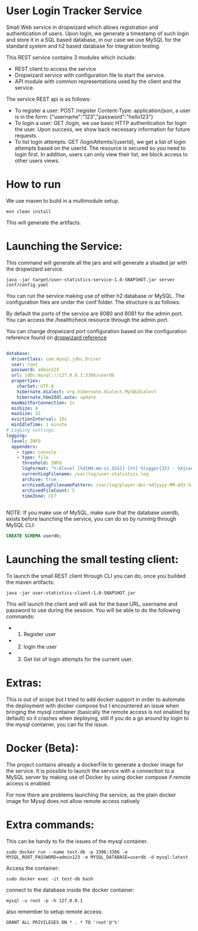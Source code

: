 User Login Tracker Service
===

Small Web service in dropwizard which allows registration and authentication of users.
Upon login, we generate a timestamp of such login and store it in a SQL based database,
in our case we use MySQL for the standard system and h2 based database for integration testing.

This REST service contains 3 modules which include:

* REST client to access the service
* Dropwizard service with configuration file to start the service.
* API module with common representations used by the client and the service.

The service REST api is as follows:

* To register a user: POST /register Content-Type: application/json, a user is in the form: {"username":"123","password":"hello123"}
* To login a user: GET /login,  we use basic HTTP authentication for login the user. Upon success, we show back 
necessary information for future requests.
* To list login attempts: GET /loginAttemts/{userId}, we get a list of login attempts based on the userId.
The resource is secured so you need to login first. In addition, users can only view their list, we block access to other users views.

How to run
===

We use maven to build in a multimodule setup.

```cli
mvn clean install 
```

This will generate the artifacts.

Launching the Service:
====

This command will generate all the jars and will generate a shaded jar with the dropwizard service.

```cli
java -jar target/user-statistics-service-1.0-SNAPSHOT.jar server conf/config.yaml
```

You can run the service making use of either h2 database or MySQL. The configuration files are under the conf folder.
The structure is as follows:

By default the ports of the service are 8080 and 8081 for the admin port. You can access the /healthcheck resource through the admin port.

You can change dropwizard port configuration based on the configuration reference found on [dropwizard reference](http://dropwizard.github.io/dropwizard/0.8.2/docs/manual/configuration.html)

```yaml

database:
  driverClass: com.mysql.jdbc.Driver
  user: root
  password: admin123
  url: jdbc:mysql://127.0.0.1:3306/userdb
  properties:
    charSet: UTF-8
    hibernate.dialect: org.hibernate.dialect.MySQLDialect
    hibernate.hbm2ddl.auto: update
  maxWaitForConnection: 1s
  minSize: 8
  maxSize: 32
  evictionInterval: 10s
  minIdleTime: 1 minute
# Logging settings.
logging:
  level: INFO
  appenders:
    - type: console
    - type: file
      threshold: INFO
      logFormat: "%-6level [%d{HH:mm:ss.SSS}] [%t] %logger{15} - %X{code} %msg %n"
      currentLogFilename: /var/log/user-statistics.log
      archive: true
      archivedLogFilenamePattern: /var/log/player-doc-%d{yyyy-MM-dd}-%i.log.gz
      archivedFileCount: 5
      timeZone: CET
      
```

NOTE: If you make use of MySQL, make sure that the database userdb, exists before launching the service, you can do so 
by running through MySQL CLI:

``` SQL
CREATE SCHEMA userdb;
```

Launching the small testing client:
====

To launch the small REST client through CLI you can do, once you builded the maven artifacts:

```cli
java -jar user-statistics-client-1.0-SNAPSHOT.jar
```

This will launch the client and will ask for the base URL, username and password to use during the session. 
You will be able to do the following commands:

* 1. Register user
* 2. login the user
* 3. Get list of login attempts for the current user.


Extras:
===

This is out of scope but I tried to add docker support in order to automate the deployment with docker compose but I 
encountered an issue when bringing the mysql container (basically the remote access is not enabled by default) so it 
crashes when deploying, still if you do a go around by login to the mysql container, you can fix the issue.

Docker (Beta):
====

The project contains already a dockerFile to generate a docker image for the service.
It is possible to launch the service with a connection to a MySQL server by making use of Docker by using docker 
compose if remote access is enabled.

For now there are problems launching the service, as the plain docker image for Mysql does not allow 
remote access natively

Extra commands:
====

This can be handy to fix the issues of the mysql container.

```cli
sudo docker run --name test-db -p 3306:3306 -e MYSQL_ROOT_PASSWORD=admin123 -e MYSQL_DATABASE=userdb -d mysql:latest
```

Access the container:
```cli
sudo docker exec -it test-db bash
```

connect to the database inside the docker container:
```cli
mysql -u root -p -h 127.0.0.1
```
also remember to setup remote access:
```
GRANT ALL PRIVILEGES ON * . * TO 'root'@'%'
```

